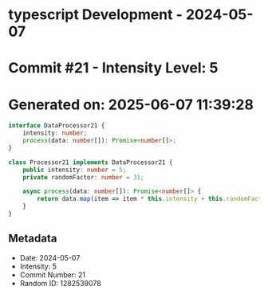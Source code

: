 ﻿# typescript Development - 2024-05-07
# Commit #21 - Intensity Level: 5
# Generated on: 2025-06-07 11:39:28
```typescript
interface DataProcessor21 {
    intensity: number;
    process(data: number[]): Promise<number[]>;
}

class Processor21 implements DataProcessor21 {
    public intensity: number = 5;
    private randomFactor: number = 31;

    async process(data: number[]): Promise<number[]> {
        return data.map(item => item * this.intensity + this.randomFactor);
    }
}
```
## Metadata
- Date: 2024-05-07
- Intensity: 5
- Commit Number: 21
- Random ID: 1282539078
